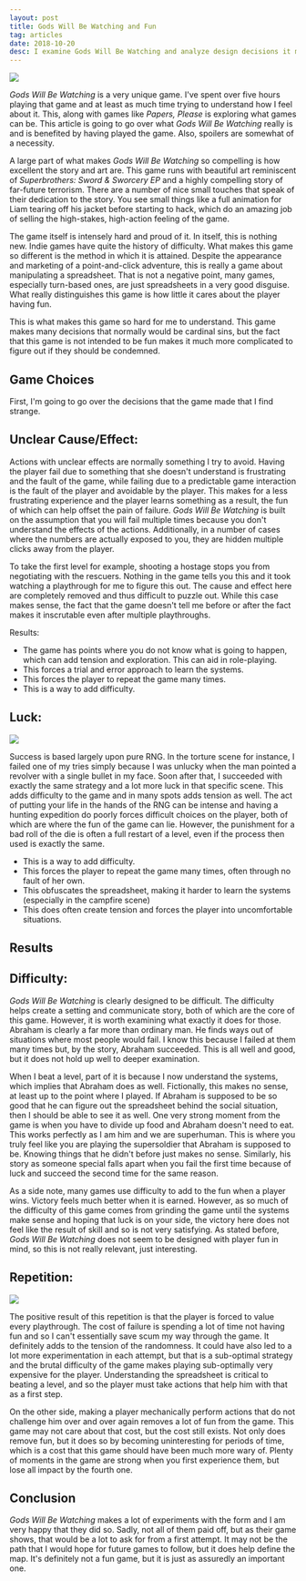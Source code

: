 ```yaml
---
layout: post
title: Gods Will Be Watching and Fun
tag: articles
date: 2018-10-20
desc: I examine Gods Will Be Watching and analyze design decisions it made given that the game is not about having fun.
---
```


<img src="http://www.deconstructeam.com/press/gods-will-be-watching/images/gwbw_imgpromo_0.png" />

*Gods Will Be Watching* is a very unique game. I've spent over five hours playing that game and at least as much time trying to understand how I feel about it. This, along with games like *Papers, Please* is exploring what games can be. This article is going to go over what *Gods Will Be Watching* really is and is benefited by having played the game. Also, spoilers are somewhat of a necessity.


A large part of what makes *Gods Will Be Watching* so compelling is how excellent the story and art are. This game runs with beautiful art reminiscent of *Superbrothers: Sword & Sworcery EP* and a highly compelling story of far-future terrorism. There are a number of nice small touches that speak of their dedication to the story. You see small things like a full animation for Liam tearing off his jacket before starting to hack, which do an amazing job of selling the high-stakes, high-action feeling of the game.


The game itself is intensely hard and proud of it. In itself, this is nothing new. Indie games have quite the history of difficulty. What makes this game so different is the method in which it is attained. Despite the appearance and marketing of a point-and-click adventure, this is really a game about manipulating a spreadsheet. That is not a negative point, many games, especially turn-based ones, are just spreadsheets in a very good disguise. What really distinguishes this game is how little it cares about the player having fun.


This is what makes this game so hard for me to understand. This game makes many decisions that normally would be cardinal sins, but the fact that this game is not intended to be fun makes it much more complicated to figure out if they should be condemned.

## Game Choices

First, I'm going to go over the decisions that the game made that I find strange.

## Unclear Cause/Effect:

Actions with unclear effects are normally something I try to avoid. Having the player fail due to something that she doesn't understand is frustrating and the fault of the game, while failing due to a predictable game interaction is the fault of the player and avoidable by the player. This makes for a less frustrating experience and the player learns something as a result, the fun of which can help offset the pain of failure. *Gods Will Be Watching* is built on the assumption that you will fail multiple times because you don't understand the effects of the actions. Additionally, in a number of cases where the numbers are actually exposed to you, they are hidden multiple clicks away from the player.


To take the first level for example, shooting a hostage stops you from negotiating with the rescuers. Nothing in the game tells you this and it took watching a playthrough for me to figure this out. The cause and effect here are completely removed and thus difficult to puzzle out. While this case makes sense, the fact that the game doesn't tell me before or after the fact makes it inscrutable even after multiple playthroughs.


Results:
- The game has points where you do not know what is going to happen, which can add tension and exploration. This can aid in role-playing.
- This forces a trial and error approach to learn the systems.
- This forces the player to repeat the game many times.
- This is a way to add difficulty.

## Luck:
<img src="http://www.deconstructeam.com/press/gods-will-be-watching/images/03.png" />

Success is based largely upon pure RNG. In the torture scene for instance, I failed one of my tries simply because I was unlucky when the man pointed a revolver with a single bullet in my face. Soon after that, I succeeded with exactly the same strategy and a lot more luck in that specific scene. This adds difficulty to the game and in many spots adds tension as well. The act of putting your life in the hands of the RNG can be intense and having a hunting expedition do poorly forces difficult choices on the player, both of which are where the fun of the game can lie. However, the punishment for a bad roll of the die is often a full restart of a level, even if the process then used is exactly the same.
- This is a way to add difficulty.
- This forces the player to repeat the game many times, often through no fault of her own.
- This obfuscates the spreadsheet, making it harder to learn the systems (especially in the campfire scene)
- This does often create tension and forces the player into uncomfortable situations.

## Results
## Difficulty:

*Gods Will Be Watching* is clearly designed to be difficult. The difficulty helps create a setting and communicate story, both of which are the core of this game. However, it is worth examining what exactly it does for those. Abraham is clearly a far more than ordinary man. He finds ways out of situations where most people would fail. I know this because I failed at them many times but, by the story, Abraham succeeded. This is all well and good, but it does not hold up well to deeper examination.


When I beat a level, part of it is because I now understand the systems, which implies that Abraham does as well. Fictionally, this makes no sense, at least up to the point where I played. If Abraham is supposed to be so good that he can figure out the spreadsheet behind the social situation, then I should be able to see it as well. One very strong moment from the game is when you have to divide up food and Abraham doesn't need to eat. This works perfectly as I am him and we are superhuman. This is where you truly feel like you are playing the supersoldier that Abraham is supposed to be. Knowing things that he didn't before just makes no sense. Similarly, his story as someone special falls apart when you fail the first time because of luck and succeed the second time for the same reason.


As a side note, many games use difficulty to add to the fun when a player wins. Victory feels much better when it is earned. However, as so much of the difficulty of this game comes from grinding the game until the systems make sense and hoping that luck is on your side, the victory here does not feel like the result of skill and so is not very satisfying. As stated before, *Gods Will Be Watching* does not seem to be designed with player fun in mind, so this is not really relevant, just interesting.

## Repetition:
<img src="http://www.deconstructeam.com/press/gods-will-be-watching/images/02.png" />

The positive result of this repetition is that the player is forced to value every playthrough. The cost of failure is spending a lot of time not having fun and so I can't essentially save scum my way through the game. It definitely adds to the tension of the randomness. It could have also led to a lot more experimentation in each attempt, but that is a sub-optimal strategy and the brutal difficulty of the game makes playing sub-optimally very expensive for the player. Understanding the spreadsheet is critical to beating a level, and so the player must take actions that help him with that as a first step.


On the other side, making a player mechanically perform actions that do not challenge him over and over again removes a lot of fun from the game. This game may not care about that cost, but the cost still exists. Not only does remove fun, but it does so by becoming uninteresting for periods of time, which is a cost that this game should have been much more wary of. Plenty of moments in the game are strong when you first experience them, but lose all impact by the fourth one.

## Conclusion

*Gods Will Be Watching* makes a lot of experiments with the form and I am very happy that they did so. Sadly, not all of them paid off, but as their game shows, that would be a lot to ask for from a first attempt. It may not be the path that I would hope for future games to follow, but it does help define the map. It's definitely not a fun game, but it is just as assuredly an important one.

